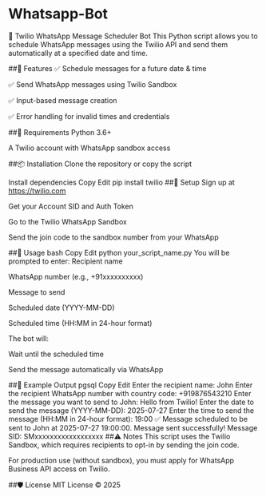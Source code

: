 # Whatsapp-Bot
📱 Twilio WhatsApp Message Scheduler Bot
This Python script allows you to schedule WhatsApp messages using the Twilio API and send them automatically at a specified date and time.

##🚀 Features
✅ Schedule messages for a future date & time

✅ Send WhatsApp messages using Twilio Sandbox

✅ Input-based message creation

✅ Error handling for invalid times and credentials

##🧰 Requirements
Python 3.6+

A Twilio account with WhatsApp sandbox access

##📦 Installation
Clone the repository or copy the script

Install dependencies
Copy
Edit
pip install twilio
##🔑 Setup
Sign up at https://twilio.com

Get your Account SID and Auth Token

Go to the Twilio WhatsApp Sandbox

Send the join code to the sandbox number from your WhatsApp

##📝 Usage
bash
Copy
Edit
python your_script_name.py
You will be prompted to enter:
Recipient name

WhatsApp number (e.g., +91xxxxxxxxxx)

Message to send

Scheduled date (YYYY-MM-DD)

Scheduled time (HH:MM in 24-hour format)

The bot will:

Wait until the scheduled time

Send the message automatically via WhatsApp

##🧪 Example Output
pgsql
Copy
Edit
Enter the recipient name: John
Enter the recipient WhatsApp number with country code: +919876543210
Enter the message you want to send to John: Hello from Twilio!
Enter the date to send the message (YYYY-MM-DD): 2025-07-27
Enter the time to send the message (HH:MM in 24-hour format): 19:00
✅ Message scheduled to be sent to John at 2025-07-27 19:00:00.
Message sent successfully! Message SID: SMxxxxxxxxxxxxxxxxxx
##⚠️ Notes
This script uses the Twilio Sandbox, which requires recipients to opt-in by sending the join code.

For production use (without sandbox), you must apply for WhatsApp Business API access on Twilio.

##🛡 License
MIT License © 2025
